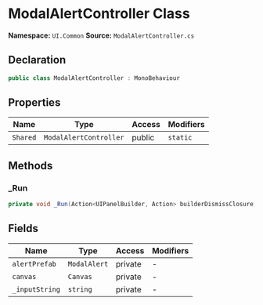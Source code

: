 # ModalAlertController Class

**Namespace:** `UI.Common`
**Source:** `ModalAlertController.cs`

## Declaration

```csharp
public class ModalAlertController : MonoBehaviour
```

## Properties

| Name | Type | Access | Modifiers |
|------|------|--------|-----------|
| `Shared` | `ModalAlertController` | public | `static` |

## Methods

### _Run

```csharp
private void _Run(Action<UIPanelBuilder, Action> builderDismissClosure, int width = 400)
```

## Fields

| Name | Type | Access | Modifiers |
|------|------|--------|-----------|
| `alertPrefab` | `ModalAlert` | private | - |
| `canvas` | `Canvas` | private | - |
| `_inputString` | `string` | private | - |

